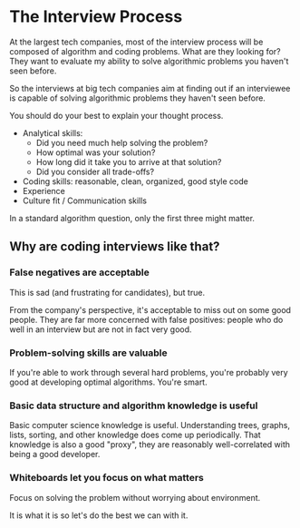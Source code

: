 # The Interview Process

At the largest tech companies, most of the interview process will be composed of algorithm and coding problems.
What are they looking for? They want to evaluate my ability to solve algorithmic problems you haven't seen before.

So the interviews at big tech companies aim at finding out if an interviewee is capable of solving algorithmic problems they haven't seen before.

You should do your best to explain your thought process.

* Analytical skills:
  * Did you need much help solving the problem?
  * How optimal was your solution?
  * How long did it take you to arrive at that solution?
  * Did you consider all trade-offs?
* Coding skills: reasonable, clean, organized, good style code
* Experience
* Culture fit / Communication skills

In a standard algorithm question, only the first three might matter.

## Why are coding interviews like that?

### False negatives are acceptable

This is sad (and frustrating for candidates), but true.

From the company's perspective, it's acceptable to miss out on some good people. They are far more concerned with false positives: people who do well in an interview but are not in fact very good.

### Problem-solving skills are valuable

If you're able to work through several hard problems, you're probably very good at developing optimal algorithms. You're smart.

### Basic data structure and algorithm knowledge is useful

Basic computer science knowledge is useful. Understanding trees, graphs, lists, sorting, and other knowledge does come up periodically. That knowledge is also a good "proxy", they are reasonably well-correlated with being a good developer.

### Whiteboards let you focus on what matters

Focus on solving the problem without worrying about environment.

It is what it is so let's do the best we can with it.

